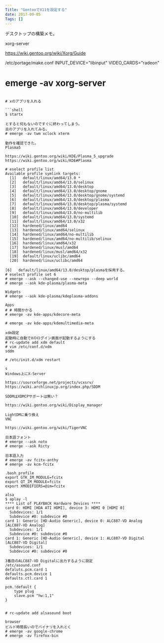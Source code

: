 ```yaml
---
Title: "GentooでX11を設定する"
date: 2017-09-05
Tags: []
---
```


デスクトップの構築メモ。

xorg-server

https://wiki.gentoo.org/wiki/Xorg/Guide

/etc/portage/make.conf
INPUT_DEVICE="libinput"
VIDEO_CARDS="radeon"

# emerge -av xorg-server
````

# xのアプリを入れる

```shell
$ startx

とすると何もないのですぐに終わってしまう。
古のアプリを入れてみる。
# emerge -av twm xclock xterm 

動作を確認できた。
Plasma5

https://wiki.gentoo.org/wiki/KDE/Plasma_5_upgrade
https://wiki.gentoo.org/wiki/KDE#Plasma

# eselect profile list
Available profile symlink targets:
  [1]   default/linux/amd64/13.0 *
  [2]   default/linux/amd64/13.0/selinux
  [3]   default/linux/amd64/13.0/desktop
  [4]   default/linux/amd64/13.0/desktop/gnome
  [5]   default/linux/amd64/13.0/desktop/gnome/systemd
  [6]   default/linux/amd64/13.0/desktop/plasma
  [7]   default/linux/amd64/13.0/desktop/plasma/systemd
  [8]   default/linux/amd64/13.0/developer
  [9]   default/linux/amd64/13.0/no-multilib
  [10]  default/linux/amd64/13.0/systemd
  [11]  default/linux/amd64/13.0/x32
  [12]  hardened/linux/amd64
  [13]  hardened/linux/amd64/selinux
  [14]  hardened/linux/amd64/no-multilib
  [15]  hardened/linux/amd64/no-multilib/selinux
  [16]  hardened/linux/amd64/x32
  [17]  hardened/linux/musl/amd64
  [18]  hardened/linux/musl/amd64/x32
  [19]  default/linux/uclibc/amd64
  [20]  hardened/linux/uclibc/amd64

[6]   default/linux/amd64/13.0/desktop/plasmaを採用する。
# eselect profile set 6
# emerge --ask --changed-use --newrepo --deep world
# emerge --ask kde-plasma/plasma-meta

Widgets
# emerge --ask kde-plasma/kdeplasma-addons

Apps
# # 時間かかる
# emerge -av kde-apps/kdecore-meta

# emerge -av kde-apps/kdemultimedia-meta

xdm設定
起動時に自動でXのログイン画面が起動するようにする
# rc-update add xdm default
# vim /etc/conf.d/xdm
sddm

# /etc/init.d/xdm restart

s
Windows上にX-Server

https://sourceforge.net/projects/vcxsrv/
https://wiki.archlinuxjp.org/index.php/SDDM

SDDMはXDMCPサポートは無い？

https://wiki.gentoo.org/wiki/Display_manager

LightDMに乗り換え
VNC

https://wiki.gentoo.org/wiki/TigerVNC

日本語フォント
# emerge --ask noto
# emerge --ask Ricty

日本語入力
# emerge -av fcitx-anthy
# emerge -av kcm-fcitx

.bash_profile
export GTK_IM_MODULE=fcitx
export QT_IM_MODULE=fcitx
export XMODIFIERS=@im=fcitx

alsa
$ aplay -l
**** List of PLAYBACK Hardware Devices ****
card 0: HDMI [HDA ATI HDMI], device 3: HDMI 0 [HDMI 0]
  Subdevices: 1/1
  Subdevice #0: subdevice #0
card 1: Generic [HD-Audio Generic], device 0: ALC887-VD Analog [ALC887-VD Analog]
  Subdevices: 1/1
  Subdevice #0: subdevice #0
card 1: Generic [HD-Audio Generic], device 1: ALC887-VD Digital [ALC887-VD Digital]
  Subdevices: 1/1
  Subdevice #0: subdevice #0

3番目のALC887-VD Digitalに出力するように設定
/etc/asound.conf
defaluts.pcm.card 1
defaults.pcm.device 1
defaults.ctl.card 1

pcm.!default {
    type plug
    slave.pcm "hw:1,1"
}


# rc-update add alsasound boot

browser
ビルド時間長いのでバイナリを入れとく
# emerge -av google-chrome
# emerge -av firefox-bin


